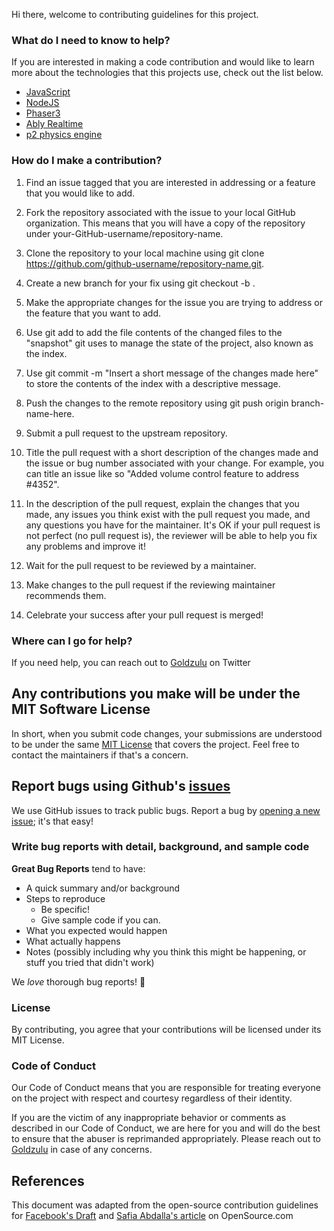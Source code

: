 Hi there, welcome to contributing guidelines for this project.

### What do I need to know to help?

If you are interested in making a code contribution and would like to learn more about the technologies that this projects use, check out the list below.

- [JavaScript](https://www.javascript.com/)
- [NodeJS](https://nodejs.org/en/)
- [Phaser3](https://phaser.io/)
- [Ably Realtime](https://www.ably.io)
- [p2 physics engine](https://www.npmjs.com/package/p2)


### How do I make a contribution?

1. Find an issue tagged that you are interested in addressing or a feature that you would like to add.

2. Fork the repository associated with the issue to your local GitHub organization. This means that you will have a copy of the repository under your-GitHub-username/repository-name.

3. Clone the repository to your local machine using git clone https://github.com/github-username/repository-name.git.
4. Create a new branch for your fix using git checkout -b <branch-name-here>.
5. Make the appropriate changes for the issue you are trying to address or the feature that you want to add.
6. Use git add <insert-paths-of-changed-files-here> to add the file contents of the changed files to the "snapshot" git uses to manage the state of the project, also known as the index.

7. Use git commit -m "Insert a short message of the changes made here" to store the contents of the index with a descriptive message.
8. Push the changes to the remote repository using git push origin branch-name-here.
9. Submit a pull request to the upstream repository.
10. Title the pull request with a short description of the changes made and the issue or bug number associated with your change. For example, you can title an issue like so "Added volume control feature to address #4352".
11. In the description of the pull request, explain the changes that you made, any issues you think exist with the pull request you made, and any questions you have for the maintainer. It's OK if your pull request is not perfect (no pull request is), the reviewer will be able to help you fix any problems and improve it!
12. Wait for the pull request to be reviewed by a maintainer.
13. Make changes to the pull request if the reviewing maintainer recommends them.
14. Celebrate your success after your pull request is merged!

### Where can I go for help?

If you need help, you can reach out to [Goldzulu](https://twitter.com/voicetechguy1) on Twitter

## Any contributions you make will be under the MIT Software License

In short, when you submit code changes, your submissions are understood to be under the same [MIT License](http://choosealicense.com/licenses/mit/) that covers the project. Feel free to contact the maintainers if that's a concern.

## Report bugs using Github's [issues](https://github.com/goldzulu/galaxyconquest/issues)

We use GitHub issues to track public bugs. Report a bug by [opening a new issue](); it's that easy!

### Write bug reports with detail, background, and sample code

**Great Bug Reports** tend to have:

- A quick summary and/or background
- Steps to reproduce
  - Be specific!
  - Give sample code if you can. 
- What you expected would happen
- What actually happens
- Notes (possibly including why you think this might be happening, or stuff you tried that didn't work)

We _love_ thorough bug reports! 💖

### License

By contributing, you agree that your contributions will be licensed under its MIT License.

### Code of Conduct

Our Code of Conduct means that you are responsible for treating everyone on the project with respect and courtesy regardless of their identity.

If you are the victim of any inappropriate behavior or comments as described in our Code of Conduct, we are here for you and will do the best to ensure that the abuser is reprimanded appropriately. Please reach out to [Goldzulu](https://twitter.com/voicetechguy1) in case of any concerns.

## References

This document was adapted from the open-source contribution guidelines for [Facebook's Draft](https://github.com/facebook/draft-js/blob/a9316a723f9e918afde44dea68b5f9f39b7d9b00/CONTRIBUTING.md) and [Safia Abdalla's article](https://opensource.com/life/16/3/contributor-guidelines-template-and-tips) on OpenSource.com
